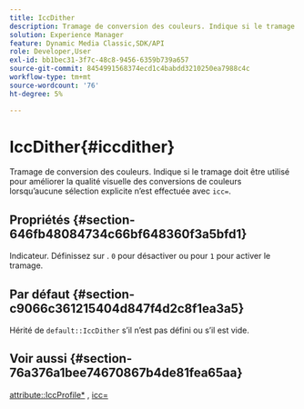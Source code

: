 ```yaml
---
title: IccDither
description: Tramage de conversion des couleurs. Indique si le tramage doit être utilisé pour améliorer la qualité de perception des conversions de couleurs lorsqu’aucune sélection explicite n’est effectuée avec icc=.
solution: Experience Manager
feature: Dynamic Media Classic,SDK/API
role: Developer,User
exl-id: bb1bec31-3f7c-48c8-9456-6359b739a657
source-git-commit: 8454991568374ecd1c4babdd3210250ea7988c4c
workflow-type: tm+mt
source-wordcount: '76'
ht-degree: 5%

---
```


# IccDither{#iccdither}

Tramage de conversion des couleurs. Indique si le tramage doit être utilisé pour améliorer la qualité visuelle des conversions de couleurs lorsqu’aucune sélection explicite n’est effectuée avec `icc=`.

## Propriétés {#section-646fb48084734c66bf648360f3a5bfd1}

Indicateur. Définissez sur . `0` pour désactiver ou pour `1` pour activer le tramage.

## Par défaut {#section-c9066c361215404d847f4d2c8f1ea3a5}

Hérité de `default::IccDither` s’il n’est pas défini ou s’il est vide.

## Voir aussi {#section-76a376a1bee74670867b4de81fea65aa}

[attribute::IccProfile*](../../../../../ir-api/material-cat/image-rendering-api-ref/c-ir-material-catalog/c-ir-attributes-reference/r-ir-iccprofilecmyk.md#reference-55aead2d924847ffbd1be4c46add7127) , [icc=](../../../../../ir-api/http-protocol/image-rendering-api-ref/c-ir-http-protocol-ref/c-ir-http-protocol-command-reference/r-ir-icc.md#reference-86a2fff3cef24982ad2063d977a16e06)
